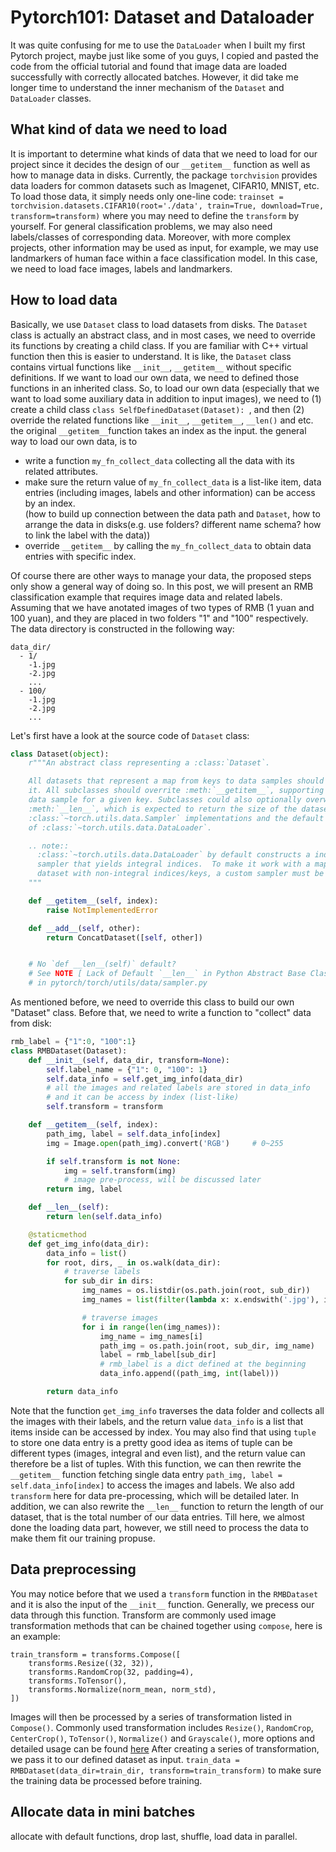 # Pytorch101: Dataset and Dataloader
It was quite confusing for me to use the ``DataLoader`` when I built my first Pytorch project, maybe just like some of you guys, I copied and pasted the code from the official tutorial and found that image data are loaded successfully with correctly allocated batches. However, it did take me longer time to understand the inner mechanism of the ``Dataset`` and ``DataLoader`` classes.

## What kind of data we need to load
It is important to determine what kinds of data that we need to load for our project since it decides the design of our ``__getitem__`` function as well as how to manage data in disks. Currently, the package ``torchvision`` provides data loaders for common datasets such as Imagenet, CIFAR10, MNIST, etc. To load those data, it simply needs only one-line code: ``trainset = torchvision.datasets.CIFAR10(root='./data', train=True, download=True, transform=transform)`` where you may need to define the ``transform`` by yourself. For general classification problems, we may also need labels/classes of corresponding data. Moreover, with more complex projects, other information may be used as input, for example, we may use landmarkers of human face within a face classification model. In this case, we need to load face images, labels and landmarkers.

## How to load data
Basically, we use ``Dataset`` class to load datasets from disks. The ``Dataset`` class is actually an abstract class, and in most cases, we need to override its functions by creating a child class. If you are familiar with C++ virtual function then this is easier to understand. It is like, the ``Dataset`` class contains virtual functions like ``__init__``, ``__getitem__`` without specific definitions. If we want to load our own data, we need to defined those functions in an inherited class. So, to load our own data (especially that we want to load some auxiliary data in addition to input images), we need to (1) create a child class ``class SelfDefinedDataset(Dataset): ``, and then (2) override the related functions like ``__init__``, ``__getitem__``, ``__len()`` and etc.
the original ``__getitem__``function takes an index as the input. the general way to load our own data, is to
* write a function ``my_fn_collect_data`` collecting all the data with its related attributes.
* make sure the return value of ``my_fn_collect_data`` is a list-like item, data entries (including images, labels and other information) can be access by an index.  
(how to build up connection between the data path and ``Dataset``, how to arrange the data in disks(e.g. use folders? different name schema? how to link the label with the data))
* override ``__getitem__`` by calling the ``my_fn_collect_data`` to obtain data entries with specific index.  

Of course there are other ways to manage your data, the proposed steps only show a general way of doing so. In this post, we will present an RMB classification example that requires image data and related labels. Assuming that we have anotated images of two types of RMB (1 yuan and 100 yuan), and they are placed in two folders "1" and "100" respectively.
The data directory is constructed in the following way:
```
data_dir/
  - 1/
    -1.jpg
    -2.jpg
    ...
  - 100/
    -1.jpg
    -2.jpg
    ...
```

Let's first have a look at the source code of ``Dataset`` class:
```python
class Dataset(object):
    r"""An abstract class representing a :class:`Dataset`.

    All datasets that represent a map from keys to data samples should subclass
    it. All subclasses should overrite :meth:`__getitem__`, supporting fetching a
    data sample for a given key. Subclasses could also optionally overwrite
    :meth:`__len__`, which is expected to return the size of the dataset by many
    :class:`~torch.utils.data.Sampler` implementations and the default options
    of :class:`~torch.utils.data.DataLoader`.

    .. note::
      :class:`~torch.utils.data.DataLoader` by default constructs a index
      sampler that yields integral indices.  To make it work with a map-style
      dataset with non-integral indices/keys, a custom sampler must be provided.
    """

    def __getitem__(self, index):
        raise NotImplementedError

    def __add__(self, other):
        return ConcatDataset([self, other])


    # No `def __len__(self)` default?
    # See NOTE [ Lack of Default `__len__` in Python Abstract Base Classes ]
    # in pytorch/torch/utils/data/sampler.py
```
As mentioned before, we need to override this class to build our own "Dataset" class. Before that, we need to write a function to "collect" data from disk:
```Python
rmb_label = {"1":0, "100":1}
class RMBDataset(Dataset):
    def __init__(self, data_dir, transform=None):
        self.label_name = {"1": 0, "100": 1}
        self.data_info = self.get_img_info(data_dir)  
        # all the images and related labels are stored in data_info
        # and it can be access by index (list-like)
        self.transform = transform

    def __getitem__(self, index):
        path_img, label = self.data_info[index]
        img = Image.open(path_img).convert('RGB')     # 0~255

        if self.transform is not None:
            img = self.transform(img)   
            # image pre-process, will be discussed later
        return img, label

    def __len__(self):
        return len(self.data_info)

    @staticmethod
    def get_img_info(data_dir):
        data_info = list()
        for root, dirs, _ in os.walk(data_dir):
            # traverse labels
            for sub_dir in dirs:
                img_names = os.listdir(os.path.join(root, sub_dir))
                img_names = list(filter(lambda x: x.endswith('.jpg'), img_names))

                # traverse images
                for i in range(len(img_names)):
                    img_name = img_names[i]
                    path_img = os.path.join(root, sub_dir, img_name)
                    label = rmb_label[sub_dir]
                    # rmb_label is a dict defined at the beginning
                    data_info.append((path_img, int(label)))

        return data_info
```
Note that the function ``get_img_info`` traverses the data folder and collects all the images with their labels, and the return value ``data_info`` is a list that items inside can be accessed by index. You may also find that using ``tuple`` to store one data entry is a pretty good idea as items of tuple can be different types (images, integral and even list), and the return value can therefore be a list of tuples.
With this function, we can then rewrite the ``__getitem__`` function fetching single data entry ``path_img, label = self.data_info[index]`` to access the images and labels. We also add ``transform`` here for data pre-processing, which will be detailed later. In addition, we can also rewrite the ``__len__`` function to return the length of our dataset, that is the total number of our data entries. Till here, we almost done the loading data part, however, we still need to process the data to make them fit our training propuse.
## Data preprocessing  
You may notice before that we used a ``transform`` function in the ``RMBDataset`` and it is also the input of the ``__init__`` function. Generally, we precess our data through this function. Transform are commonly used image transformation methods that can be chained together using ``compose``, here is an example:
```
train_transform = transforms.Compose([
    transforms.Resize((32, 32)),
    transforms.RandomCrop(32, padding=4),
    transforms.ToTensor(),
    transforms.Normalize(norm_mean, norm_std),
])
```
Images will then be processed by a series of transformation listed in ``Compose()``. Commonly used transformation includes ``Resize()``, ``RandomCrop``, ``CenterCrop()``, ``ToTensor()``, ``Normalize()`` and ``Grayscale()``, more options and detailed usage can be found [here](https://pytorch.org/docs/stable/torchvision/transforms.html?highlight=transforms)
After creating a series of transformation, we pass it to our defined dataset as input. ``train_data = RMBDataset(data_dir=train_dir, transform=train_transform)`` to make sure the training data be processed before training.
## Allocate data in mini batches
allocate with default functions, drop last, shuffle, load data in parallel.
